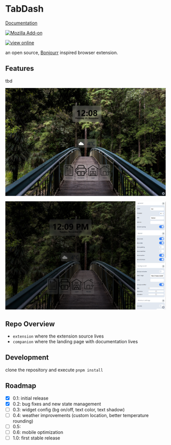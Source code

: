 # TabDash

[Documentation](https://tabdash.wesley.fyi)

<a href="https://addons.mozilla.org/de/firefox/addon/tabdash/">![Mozilla Add-on](https://img.shields.io/amo/v/tabdash?label=TabDash&style=for-the-badge&logo=Firefox-Browser)</a>

<a href="https://online.tabdash.wesley.fyi">![view online](https://img.shields.io/badge/TabDash-view%20online-blue?style=for-the-badge&logo=Firefox-Browser)</a>

an open source, [Bonjourr](https://github.com/victrme/Bonjourr) inspired browser extension.

## Features

tbd

![main page](screenshots/Screenshot_1.png)

![setting page](screenshots/Screenshot_2.png)

## Repo Overview

- `extension` where the extension source lives
- `companion` where the landing page with documentation lives

## Development

clone the repository and execute `pnpm install`

## Roadmap

- [x] 0.1: initial release
- [x] 0.2: bug fixes and new state management
- [ ] 0.3: widget config (bg on/off, text color, text shadow)
- [ ] 0.4: weather improvements (custom location, better temperature rounding)
- [ ] 0.5:
- [ ] 0.6: mobile optimization
- [ ] 1.0: first stable release
